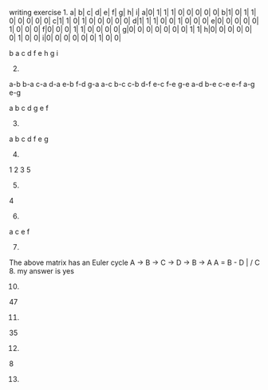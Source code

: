 writing exercise
1.
  a| b| c| d| e| f| g| h| i|
a|0| 1| 1| 1| 0| 0| 0| 0| 0|
b|1| 0| 1| 1| 0| 0| 0| 0| 0|
c|1| 1| 0| 1| 0| 0| 0| 0| 0|
d|1| 1| 1| 0| 0| 1| 0| 0| 0|
e|0| 0| 0| 0| 0| 1| 0| 0| 0|
f|0| 0| 0| 1| 1| 0| 0| 0| 0|
g|0| 0| 0| 0| 0| 0| 0| 1| 1|
h|0| 0| 0| 0| 0| 0| 1| 0| 0|
i|0| 0| 0| 0| 0| 0| 1| 0| 0|

b a c d f e h g i

2.
a-b  b-a  c-a  d-a  e-b  f-d  g-a
a-c  b-c  c-b  d-f  e-c  f-e  g-e
a-d  b-e  c-e       e-f
a-g                 e-g

a b c d g e f 

3.
a b c d f e g 

4.
1 2 3 5 

5.
4

6.
a c e f

7.
The above matrix has an Euler cycle
A -> B -> C -> D -> B -> A
A = B - D
    |  /
    C 
8.
my answer is yes

10.
47

11.
35

12.
8

13.

